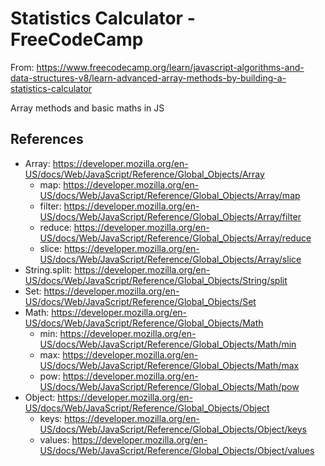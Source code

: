 # Statistics Calculator - FreeCodeCamp

From: https://www.freecodecamp.org/learn/javascript-algorithms-and-data-structures-v8/learn-advanced-array-methods-by-building-a-statistics-calculator

Array methods and basic maths in JS

## References

- Array: https://developer.mozilla.org/en-US/docs/Web/JavaScript/Reference/Global_Objects/Array
    - map: https://developer.mozilla.org/en-US/docs/Web/JavaScript/Reference/Global_Objects/Array/map
    - filter: https://developer.mozilla.org/en-US/docs/Web/JavaScript/Reference/Global_Objects/Array/filter
    - reduce: https://developer.mozilla.org/en-US/docs/Web/JavaScript/Reference/Global_Objects/Array/reduce
    - slice: https://developer.mozilla.org/en-US/docs/Web/JavaScript/Reference/Global_Objects/Array/slice
- String.split: https://developer.mozilla.org/en-US/docs/Web/JavaScript/Reference/Global_Objects/String/split
- Set: https://developer.mozilla.org/en-US/docs/Web/JavaScript/Reference/Global_Objects/Set
- Math: https://developer.mozilla.org/en-US/docs/Web/JavaScript/Reference/Global_Objects/Math
    - min: https://developer.mozilla.org/en-US/docs/Web/JavaScript/Reference/Global_Objects/Math/min
    - max: https://developer.mozilla.org/en-US/docs/Web/JavaScript/Reference/Global_Objects/Math/max
    - pow: https://developer.mozilla.org/en-US/docs/Web/JavaScript/Reference/Global_Objects/Math/pow
- Object: https://developer.mozilla.org/en-US/docs/Web/JavaScript/Reference/Global_Objects/Object
    - keys: https://developer.mozilla.org/en-US/docs/Web/JavaScript/Reference/Global_Objects/Object/keys
    - values: https://developer.mozilla.org/en-US/docs/Web/JavaScript/Reference/Global_Objects/Object/values
